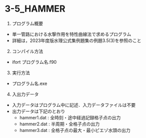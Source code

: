 # 3-5_HAMMER
1. プログラム概要
* 単一管路における水撃作用を特性曲線法で求めるプログラム
* 詳細は，2023年度版水理公式集例題集の例題3.5(3)を参照のこと

2. コンパイル方法
* ifort プログラム名.f90

3. 実行方法
* プログラム名.exe

4. 入出力データ
* 入力データはプログラム中に記述．入力データファイルは不要
* 出力データは下記のとおり
  * hammer1.dat : 全時刻・途中経過記録格子点の出力
  * hammer2.dat : 半周期・全格子点の出力
  * hammer3.dat : 全格子点の最大・最小ピエゾ水頭の出力
